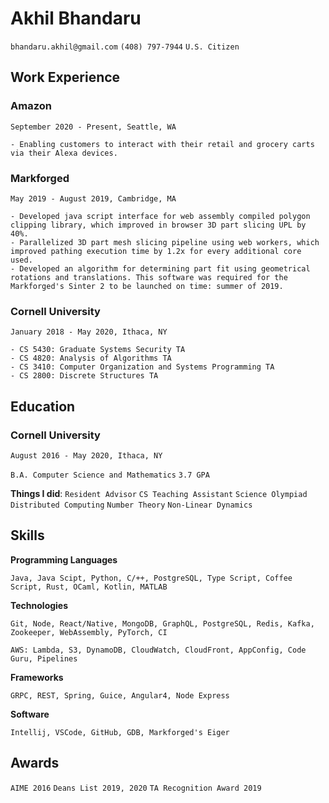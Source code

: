 # Akhil Bhandaru
`bhandaru.akhil@gmail.com` `(408) 797-7944` `U.S. Citizen`

## Work Experience

### Amazon
`September 2020 - Present, Seattle, WA`
```
- Enabling customers to interact with their retail and grocery carts via their Alexa devices.
```

### Markforged
`May 2019 - August 2019, Cambridge, MA`
```
- Developed java script interface for web assembly compiled polygon clipping library, which improved in browser 3D part slicing UPL by 40%.
- Parallelized 3D part mesh slicing pipeline using web workers, which improved pathing execution time by 1.2x for every additional core used.
- Developed an algorithm for determining part fit using geometrical rotations and translations. This software was required for the Markforged's Sinter 2 to be launched on time: summer of 2019.
```

### Cornell University
`January 2018 - May 2020, Ithaca, NY`
```
- CS 5430: Graduate Systems Security TA
- CS 4820: Analysis of Algorithms TA
- CS 3410: Computer Organization and Systems Programming TA
- CS 2800: Discrete Structures TA
```

## Education
### Cornell University
`August 2016 - May 2020, Ithaca, NY`

`B.A. Computer Science and Mathematics` `3.7 GPA`

**Things I did**:
`Resident Advisor` `CS Teaching Assistant` `Science Olympiad` `Distributed Computing` `Number Theory` `Non-Linear Dynamics`

## Skills
**Programming Languages**
```
Java, Java Scipt, Python, C/++, PostgreSQL, Type Script, Coffee Script, Rust, OCaml, Kotlin, MATLAB
```

**Technologies**
```
Git, Node, React/Native, MongoDB, GraphQL, PostgreSQL, Redis, Kafka, Zookeeper, WebAssembly, PyTorch, CI

AWS: Lambda, S3, DynamoDB, CloudWatch, CloudFront, AppConfig, Code Guru, Pipelines
```

**Frameworks**
```
GRPC, REST, Spring, Guice, Angular4, Node Express
```

**Software**
```
Intellij, VSCode, GitHub, GDB, Markforged's Eiger
```

## Awards
`AIME 2016` `Deans List 2019, 2020` `TA Recognition Award 2019`

